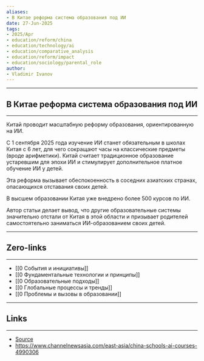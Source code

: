 ```yaml
---
aliases: 
- В Китае реформа система образования под ИИ 
date: 27-Jun-2025
tags:
- 2025/Apr
- education/reform/china
- education/technology/ai
- education/comparative_analysis
- education/reform/impact
- education/sociology/parental_role
author:
- Vladimir Ivanov
---
```

-----
##  В Китае реформа система образования под ИИ 
-----
Китай проводит масштабную реформу образования, ориентированную на ИИ.

С 1 сентября 2025 года изучение ИИ станет обязательным в школах Китая с 6 лет, для чего сокращают часы на классические предметы (вроде арифметики). Китай считает традиционное образование устаревшим для эпохи ИИ и стимулирует дополнительное платное обучение ИИ у детей.

Эта реформа вызывает обеспокоенность в соседних азиатских странах, опасающихся отставания своих детей.

В высшем образовании Китая уже внедрено более 500 курсов по ИИ.

Автор статьи делает вывод, что другие образовательные системы значительно отстали от Китая в этой области и призывает родителей самостоятельно заниматься ИИ-образованием своих детей.

---
## Zero-links
---
- [[0 События и инициативы]]
- [[0 Фундаментальные технологии и принципы]]
- [[0 Образовательные подходы]]
- [[0 Глобальные процессы и тренды]]
- [[0 Проблемы и вызовы в образовании]]

---
## Links
---
- [Source](https://t.me/turboproject/1552)
- https://www.channelnewsasia.com/east-asia/china-schools-ai-courses-4990306